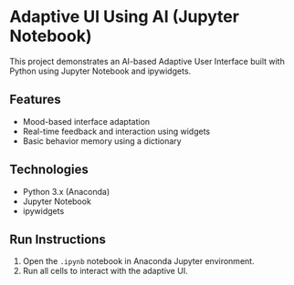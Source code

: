 
# Adaptive UI Using AI (Jupyter Notebook)

This project demonstrates an AI-based Adaptive User Interface built with Python using Jupyter Notebook and ipywidgets.

## Features
- Mood-based interface adaptation
- Real-time feedback and interaction using widgets
- Basic behavior memory using a dictionary

## Technologies
- Python 3.x (Anaconda)
- Jupyter Notebook
- ipywidgets

## Run Instructions
1. Open the `.ipynb` notebook in Anaconda Jupyter environment.
2. Run all cells to interact with the adaptive UI.
